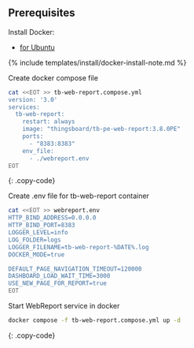 ## Prerequisites

Install Docker:
- [for Ubuntu](https://docs.docker.com/engine/install/ubuntu/)

{% include templates/install/docker-install-note.md %}

Create docker compose file
```bash
cat <<EOT >> tb-web-report.compose.yml
version: '3.0'
services:
  tb-web-report:
    restart: always
    image: "thingsboard/tb-pe-web-report:3.8.0PE"
    ports:
      - "8383:8383"
    env_file:
      - ./webreport.env
EOT
```
{: .copy-code}

Create .env file for tb-web-report container
```bash
cat <<EOT >> webreport.env
HTTP_BIND_ADDRESS=0.0.0.0
HTTP_BIND_PORT=8383
LOGGER_LEVEL=info
LOG_FOLDER=logs
LOGGER_FILENAME=tb-web-report-%DATE%.log
DOCKER_MODE=true

DEFAULT_PAGE_NAVIGATION_TIMEOUT=120000
DASHBOARD_LOAD_WAIT_TIME=3000
USE_NEW_PAGE_FOR_REPORT=true
EOT
```

Start WebReport service in docker
```bash
docker compose -f tb-web-report.compose.yml up -d
```
{: .copy-code}